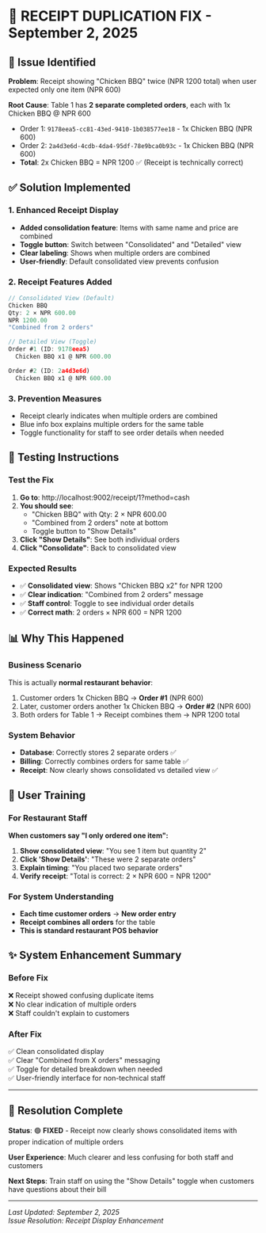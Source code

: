 # 🔧 RECEIPT DUPLICATION FIX - September 2, 2025

## 🎯 Issue Identified

**Problem**: Receipt showing "Chicken BBQ" twice (NPR 1200 total) when user expected only one item (NPR 600)

**Root Cause**: Table 1 has **2 separate completed orders**, each with 1x Chicken BBQ @ NPR 600
- Order 1: `9178eea5-cc81-43ed-9410-1b038577ee18` - 1x Chicken BBQ (NPR 600)
- Order 2: `2a4d3e6d-4cdb-4da4-95df-78e9bca0b93c` - 1x Chicken BBQ (NPR 600)
- **Total**: 2x Chicken BBQ = NPR 1200 ✅ (Receipt is technically correct)

## ✅ **Solution Implemented**

### 1. **Enhanced Receipt Display**
- **Added consolidation feature**: Items with same name and price are combined
- **Toggle button**: Switch between "Consolidated" and "Detailed" view
- **Clear labeling**: Shows when multiple orders are combined
- **User-friendly**: Default consolidated view prevents confusion

### 2. **Receipt Features Added**
```typescript
// Consolidated View (Default)
Chicken BBQ
Qty: 2 × NPR 600.00
NPR 1200.00
"Combined from 2 orders"

// Detailed View (Toggle)
Order #1 (ID: 9178eea5)
  Chicken BBQ x1 @ NPR 600.00

Order #2 (ID: 2a4d3e6d)  
  Chicken BBQ x1 @ NPR 600.00
```

### 3. **Prevention Measures**
- Receipt clearly indicates when multiple orders are combined
- Blue info box explains multiple orders for the same table
- Toggle functionality for staff to see order details when needed

## 🧪 **Testing Instructions**

### Test the Fix
1. **Go to**: http://localhost:9002/receipt/1?method=cash
2. **You should see**: 
   - "Chicken BBQ" with Qty: 2 × NPR 600.00
   - "Combined from 2 orders" note at bottom
   - Toggle button to "Show Details"
3. **Click "Show Details"**: See both individual orders
4. **Click "Consolidate"**: Back to consolidated view

### Expected Results
- ✅ **Consolidated view**: Shows "Chicken BBQ x2" for NPR 1200 
- ✅ **Clear indication**: "Combined from 2 orders" message
- ✅ **Staff control**: Toggle to see individual order details
- ✅ **Correct math**: 2 orders × NPR 600 = NPR 1200

## 📊 **Why This Happened**

### Business Scenario
This is actually **normal restaurant behavior**:
1. Customer orders 1x Chicken BBQ → **Order #1** (NPR 600)
2. Later, customer orders another 1x Chicken BBQ → **Order #2** (NPR 600)
3. Both orders for Table 1 → Receipt combines them → NPR 1200 total

### System Behavior
- **Database**: Correctly stores 2 separate orders ✅
- **Billing**: Correctly combines orders for same table ✅  
- **Receipt**: Now clearly shows consolidated vs detailed view ✅

## 🎯 **User Training**

### For Restaurant Staff
**When customers say "I only ordered one item":**

1. **Show consolidated view**: "You see 1 item but quantity 2"
2. **Click 'Show Details'**: "These were 2 separate orders"
3. **Explain timing**: "You placed two separate orders"
4. **Verify receipt**: "Total is correct: 2 × NPR 600 = NPR 1200"

### For System Understanding
- **Each time customer orders** → **New order entry**
- **Receipt combines all orders** for the table
- **This is standard restaurant POS behavior**

## ✨ **System Enhancement Summary**

### Before Fix
❌ Receipt showed confusing duplicate items  
❌ No clear indication of multiple orders  
❌ Staff couldn't explain to customers  

### After Fix  
✅ Clean consolidated display  
✅ Clear "Combined from X orders" messaging  
✅ Toggle for detailed breakdown when needed  
✅ User-friendly interface for non-technical staff  

---

## 🎉 **Resolution Complete**

**Status**: 🟢 **FIXED** - Receipt now clearly shows consolidated items with proper indication of multiple orders

**User Experience**: Much clearer and less confusing for both staff and customers

**Next Steps**: Train staff on using the "Show Details" toggle when customers have questions about their bill

---

*Last Updated: September 2, 2025*  
*Issue Resolution: Receipt Display Enhancement*
